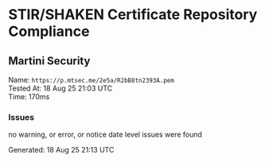 # STIR/SHAKEN Certificate Repository Compliance

## Martini Security

Name: `https://p.mtsec.me/2e5a/R2bB8tn2393A.pem`\
Tested At: 18 Aug 25 21:03 UTC\
Time: 170ms

### Issues

no warning, or error, or notice date level issues were found

Generated: 18 Aug 25 21:13 UTC